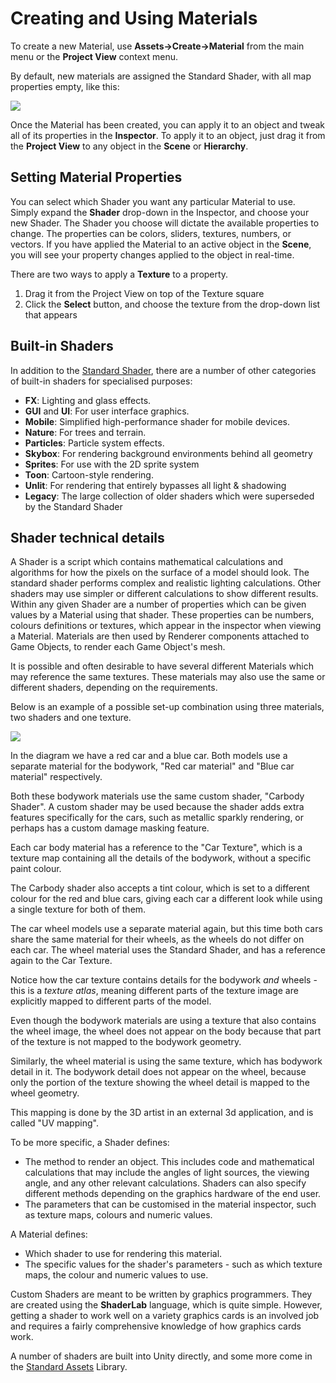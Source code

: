 # Creating and Using Materials

To create a new Material, use __Assets-&gt;Create-&gt;Material__ from the main menu or the __Project View__ context menu. 

By default, new materials are assigned the Standard Shader, with all map properties empty, like this:

![](../uploads/Main/StandardShaderNewEmptyMaterial.png)

Once the Material has been created, you can apply it to an object and tweak all of its properties in the __Inspector__. To apply it to an object, just drag it from the __Project View__ to any object in the __Scene__ or __Hierarchy__.

## Setting Material Properties

You can select which Shader you want any particular Material to use. Simply expand the __Shader__ drop-down in the Inspector, and choose your new Shader. The Shader you choose will dictate the available properties to change. The properties can be colors, sliders, textures, numbers, or vectors. If you have applied the Material to an active object in the __Scene__, you will see your property changes applied to the object in real-time.

There are two ways to apply a __Texture__ to a property.


1. Drag it from the Project View on top of the Texture square
1. Click the __Select__ button, and choose the texture from the drop-down list that appears



## Built-in Shaders

In addition to the [Standard Shader](shader-StandardShader), there are a number of other categories of built-in shaders for specialised purposes:


* **FX**: Lighting and glass effects.
* **GUI** and **UI**: For user interface graphics.
* **Mobile**: Simplified high-performance shader for mobile devices.
* **Nature**: For trees and terrain.
* **Particles**: Particle system effects.
* **Skybox**: For rendering background environments behind all geometry
* **Sprites**: For use with the 2D sprite system
* **Toon**: Cartoon-style rendering.
* **Unlit**: For rendering that entirely bypasses all light & shadowing
* **Legacy**: The large collection of older shaders which were superseded by the Standard Shader


## Shader technical details

A Shader is a script which contains mathematical calculations and algorithms for how the pixels on the surface of a model should look. The standard shader performs complex and realistic lighting calculations. Other shaders may use simpler or different calculations to show different results. Within any given Shader are a number of properties which can be given values by a Material using that shader. These properties can be numbers, colours definitions or textures, which appear in the inspector when viewing a Material. Materials are then used by Renderer components attached to Game Objects, to render each Game Object's mesh.

It is possible and often desirable to have several different Materials which may reference the same textures. These materials may also use the same or different shaders, depending on the requirements.

Below is an example of a possible set-up combination using three materials, two shaders and one texture.

![](../uploads/Main/material_diagram.png) 

In the diagram we have a red car and a blue car. Both models use a separate material for the bodywork, "Red car material" and "Blue car material" respectively.

Both these bodywork materials use the same custom shader, "Carbody Shader". A custom shader may be used because the shader adds extra features specifically for the cars, such as metallic sparkly rendering, or perhaps has a custom damage masking feature.

Each car body material has a reference to the "Car Texture", which is a texture map containing all the details of the bodywork, without a specific paint colour.

The Carbody shader also accepts a tint colour, which is set to a different colour for the red and blue cars, giving each car a different look while using a single texture for both of them.

The car wheel models use a separate material again, but this time both cars share the same material for their wheels, as the wheels do not differ on each car. The wheel material uses the Standard Shader, and has a reference again to the Car Texture.

Notice how the car texture contains details for the bodywork *and* wheels - this is a *texture atlas*, meaning different parts of the texture image are explicitly mapped to different parts of the model.

Even though the bodywork materials are using a texture that also contains the wheel image, the wheel does not appear on the body because that part of the texture is not mapped to the bodywork geometry.

Similarly, the wheel material is using the same texture, which has bodywork detail in it. The bodywork detail does not appear on the wheel, because only the portion of the texture showing the wheel detail is mapped to the wheel geometry.

This mapping is done by the 3D artist in an external 3d application, and is called "UV mapping".

To be more specific, a Shader defines:

* The method to render an object. This includes code and mathematical calculations that may include the angles of light sources, the viewing angle, and any other relevant calculations. Shaders can also specify different methods depending on the graphics hardware of the end user.
* The parameters that can be customised in the material inspector, such as texture maps, colours and numeric values.

A Material defines:

* Which shader to use for rendering this material.
* The specific values for the shader's parameters - such as which texture maps, the colour and numeric values to use.

Custom Shaders are meant to be written by graphics programmers. They are created using the __ShaderLab__ language, which is quite simple. However, getting a shader to work well on a variety graphics cards is an involved job and requires a fairly comprehensive knowledge of how graphics cards work.

A number of shaders are built into Unity directly, and some more come in the [Standard Assets](HOWTO-InstallStandardAssets) Library.


